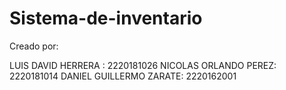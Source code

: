 # Sistema-de-inventario

Creado por:

LUIS DAVID HERRERA : 2220181026
NICOLAS ORLANDO PEREZ: 2220181014
DANIEL GUILLERMO ZARATE: 2220162001
